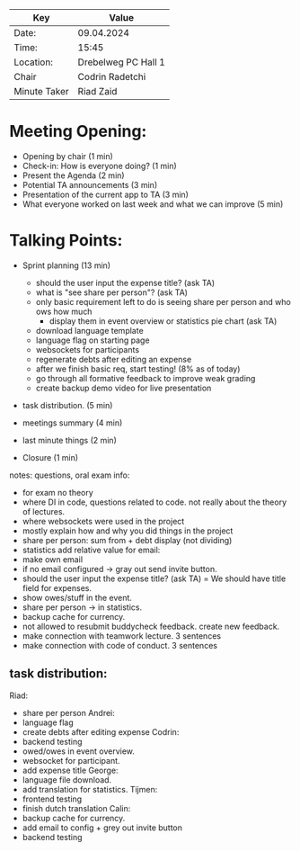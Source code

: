 |  Key  | Value               |
|  ---  |---------------------|
| Date: | 09.04.2024          |
| Time: | 15:45               |
| Location: | Drebelweg PC Hall 1 |
| Chair        | Codrin Radetchi     |
| Minute Taker | Riad Zaid           |

# Meeting Opening:
- Opening by chair (1 min)
- Check-in: How is everyone doing? (1 min)
- Present the Agenda (2 min)
- Potential TA announcements (3 min)
- Presentation of the current app to TA (3 min)
- What everyone worked on last week and what we can improve (5 min)
# Talking Points:
- Sprint planning (13 min)
  - should the user input the expense title? (ask TA)
  - what is "see share per person"? (ask TA)
  - only basic requirement left to do is seeing share per person and who ows how much
    - display them in event overview or statistics pie chart (ask TA)
  - download language template
  - language flag on starting page
  - websockets for participants
  - regenerate debts after editing an expense
  - after we finish basic req, start testing! (8% as of today)
  - go through all formative feedback to improve weak grading
  - create backup demo video for live presentation

- task distribution. (5 min)
- meetings summary (4 min)
- last minute things (2 min)
- Closure (1 min)


notes:
questions, oral exam info:
- for exam no theory
- where DI in code, questions related to code. not really about the theory of lectures.
- where websockets were used in the project
- mostly explain how and why you did things in the project
- share per person: sum from + debt display (not dividing)
- statistics add relative value
for email:
- make own email
- if no email configured -> gray out send invite button.
- should the user input the expense title? (ask TA) = We should have title field for expenses.
- show owes/stuff in the event.
- share per person -> in statistics.
- backup cache for currency.
- not allowed to resubmit buddycheck feedback. create new feedback.
- make connection with teamwork lecture. 3 sentences
- make connection with code of conduct. 3 sentences

## task distribution:
Riad:
- share per person
Andrei:
- language flag
- create debts after editing expense
Codrin:
- backend testing
- owed/owes in event overview.
- websocket for participant.
- add expense title
George:
- language file download.
- add translation for statistics.
Tijmen:
- frontend testing
- finish dutch translation
Calin:
- backup cache for currency.
- add email to config + grey out invite button
- backend testing

